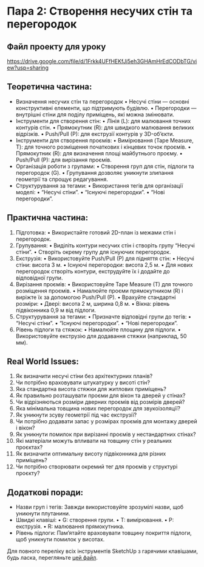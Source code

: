 # Пара 2: Створення несучих стін та перегородок

## Файл проекту для уроку
https://drive.google.com/file/d/1Frkk4UFfHEKfJi5eh3GHAmHrEdCODbTG/view?usp=sharing

## Теоретична частина:
- Визначення несучих стін та перегородок
  • Несучі стіни — основні конструктивні елементи, що підтримують будівлю.
  • Перегородки — внутрішні стіни для поділу приміщень, які можна змінювати.
- Інструменти для створення стін:
  • Лінія (L): для малювання точних контурів стін.
  • Прямокутник (R): для швидкого малювання великих відрізків.
  • Push/Pull (P): для екструзії контурів у 3D-об’єкти.
- Інструменти для створення проємів:
  • Вимірювання (Tape Measure, T): для точного розміщення початкових і кінцевих точок проємів.
  • Прямокутник (R): для визначення площі майбутнього проєму.
  • Push/Pull (P): для вирізання проємів.
- Організація роботи з групами:
  • Створення груп для стін, підлоги та перегородок (G).
  • Групування дозволяє уникнути злипання геометрії та спрощує редагування.
- Структурування за тегами:
  • Використання тегів для організації моделі:
  • “Несучі стіни”.
  • “Існуючі перегородки”.
  • “Нові перегородки”.

## Практична частина:
1. Підготовка:
  • Використайте готовий 2D-план із межами стін і перегородок.
2. Групування:
  • Виділіть контури несучих стін і створіть групу “Несучі стіни”.
  • Створіть окрему групу для існуючих перегородок.
3. Екструзія:
  • Використовуйте Push/Pull (P) для підняття стін:
  • Несучі стіни: висота 3 м.
  • Існуючі перегородки: висота 2,5 м.
  • Для нових перегородок створіть контури, екструдуйте їх і додайте до відповідної групи.
4. Вирізання проємів:
  • Використовуйте Tape Measure (T) для точного розміщення проємів.
  • Намалюйте проєми прямокутником (R) і виріжте їх за допомогою Push/Pull (P).
  • Врахуйте стандартні розміри:
  • Двері: висота 2 м, ширина 0,8 м.
  • Вікна: рівень підвіконника 0,9 м від підлоги.
5. Структурування за тегами:
  • Призначте відповідні групи до тегів:
  • “Несучі стіни”.
  • “Існуючі перегородки”.
  • “Нові перегородки”.
6. Рівень підлоги та стяжок:
  • Намалюйте площину для підлоги.
  • Використовуйте екструзію для додавання стяжки (наприклад, 50 мм).

## Real World Issues:
1. Як визначити несучі стіни без архітектурних планів?
2. Чи потрібно враховувати штукатурку у висоті стін?
3. Яка стандартна висота стяжки для житлових приміщень?
4. Як правильно розташувати проєми для вікон та дверей у стінах?
5. Чи відрізняються розміри дверних проємів від розмірів дверей?
6. Яка мінімальна товщина нових перегородок для звукоізоляції?
7. Як уникнути зсуву геометрії під час екструзії?
8. Чи потрібно додавати запас у розмірах проємів для монтажу дверей і вікон?
9. Як уникнути помилок при вирізанні проємів у нестандартних стінах?
10. Які матеріали можуть впливати на товщину стін у реальних проєктах?
11. Як визначити оптимальну висоту підвіконника для різних приміщень?
12. Чи потрібно створювати окремий тег для проємів у структурі проєкту?

## Додаткові поради:
- Назви груп і тегів: Завжди використовуйте зрозумілі назви, щоб уникнути плутанини.
- Швидкі клавіші:
  • G: створення групи.
  • T: вимірювання.
  • P: екструзія.
  • R: малювання прямокутника.
- Рівень підлоги: Пам’ятайте враховувати товщину покриття підлоги, щоб уникнути помилок у висотах.

Для повного переліку всіх інструментів SketchUp з гарячими клавішами, будь ласка, перегляньте [цей файл](sketchup-tools-hotkeys.md).
